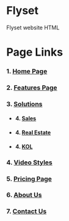 # Flyset
Flyset website HTML

# Page Links
<h3>1. <a href="http://unifiedinfotech.co.in/webroot/team1/flyset/" target="_blank">Home Page</a></h3>
<h3>2. <a href="http://unifiedinfotech.co.in/webroot/team1/flyset/product.html" target="_blank">Features Page</a></h3>
<h3>3. <a href="#" target="_blank">Solutions</a></h3>
<ul>
	<li><h4>4. <a href="http://unifiedinfotech.co.in/webroot/team1/flyset/sales.html" target="_blank">Sales</a></h4></li>
	<li><h4>4. <a href="http://unifiedinfotech.co.in/webroot/team1/flyset/real-estate.html" target="_blank">Real Estate</a></h4></li>
	<li><h4>4. <a href="http://unifiedinfotech.co.in/webroot/team1/flyset/kol.html" target="_blank">KOL</a></h4></li>
</ul>
<h3>4. <a href="http://unifiedinfotech.co.in/webroot/team1/flyset/video-styles.html" target="_blank">Video Styles</a></h3>
<h3>5. <a href="http://unifiedinfotech.co.in/webroot/team1/flyset/pricing.html" target="_blank">Pricing Page</a></h3>
<h3>6. <a href="http://unifiedinfotech.co.in/webroot/team1/flyset/about-us.html" target="_blank">About Us</a></h3>
<h3>7. <a href="http://unifiedinfotech.co.in/webroot/team1/flyset/contact-us.html" target="_blank">Contact Us</a></h3>